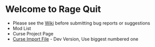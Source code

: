 # Welcome to Rage Quit

* Please see the [Wiki] before submitting bug reports or suggestions
* Mod List
* Curse Project Page
* [Curse Import File] - Dev Version, Use biggest numbered one



[Wiki]: https://github.com/MyM-ModpackTeam/RageQuit/wiki
[Mod List]: Forthcomming
[Curse Project Page]: Forthcomming
[Curse Import File]: https://www.dropbox.com/s/b4q3vf6yz8ii42f/Rage%20Quit-DEV-04.zip?dl=0
